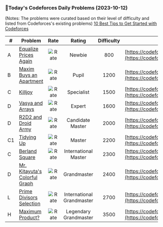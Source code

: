 ### 🌟Today's Codeforces Daily Problems (2023-10-12)
(Notes: The problems were curated based on their level of difficulty and listed from Codeforces's existing problems)
[10 Best Tips to Get Started with Codeforces](https://github.com/ika9810/Codeforces-Daily-Problems/blob/main/10%20Best%20Tips%20to%20Get%20Started%20with%20Codeforces.md)

| # | Problem | Rate| Rating | Difficulty | Contest |
|---| ----- | :--------: | :----------: | :----------: | ---------- |
|A|[Equalize Prices Again](https://codeforces.com/contest/1234/problem/A)|![Rate](https://img.shields.io/badge/Newbie-800-lightgrey)|Newbie|800|[https://codeforces.com/contest/1234](https://codeforces.com/contest/1234)|
|B|[Maxim Buys an Apartment](https://codeforces.com/contest/854/problem/B)|![Rate](https://img.shields.io/badge/Pupil-1200-brightgreen)|Pupil|1200|[https://codeforces.com/contest/854](https://codeforces.com/contest/854)|
|C|[Killjoy](https://codeforces.com/contest/1419/problem/C)|![Rate](https://img.shields.io/badge/Specialist-1500-9cf)|Specialist|1500|[https://codeforces.com/contest/1419](https://codeforces.com/contest/1419)|
|D|[Vasya and Arrays](https://codeforces.com/contest/1036/problem/D)|![Rate](https://img.shields.io/badge/Expert-1600-blue)|Expert|1600|[https://codeforces.com/contest/1036](https://codeforces.com/contest/1036)|
|D|[R2D2 and Droid Army](https://codeforces.com/contest/514/problem/D)|![Rate](https://img.shields.io/badge/Candidate%20Master-2000-blueviolet)|Candidate Master|2000|[https://codeforces.com/contest/514](https://codeforces.com/contest/514)|
|C1|[Tidying Up](https://codeforces.com/contest/316/problem/C1)|![Rate](https://img.shields.io/badge/Master-2200-orange)|Master|2200|[https://codeforces.com/contest/316](https://codeforces.com/contest/316)|
|C|[Berland Square](https://codeforces.com/contest/40/problem/C)|![Rate](https://img.shields.io/badge/International%20Master-2300-orange)|International Master|2300|[https://codeforces.com/contest/40](https://codeforces.com/contest/40)|
|D|[Mr. Kitayuta's Colorful Graph](https://codeforces.com/contest/506/problem/D)|![Rate](https://img.shields.io/badge/Grandmaster-2400-red)|Grandmaster|2400|[https://codeforces.com/contest/506](https://codeforces.com/contest/506)|
|L|[Prime Divisors Selection](https://codeforces.com/contest/1468/problem/L)|![Rate](https://img.shields.io/badge/International%20Grandmaster-2700-red)|International Grandmaster|2700|[https://codeforces.com/contest/1468](https://codeforces.com/contest/1468)|
|H|[Maximum Product?](https://codeforces.com/contest/1696/problem/H)|![Rate](https://img.shields.io/badge/Legendary%20Grandmaster-3500-red)|Legendary Grandmaster|3500|[https://codeforces.com/contest/1696](https://codeforces.com/contest/1696)|
